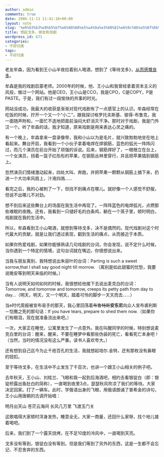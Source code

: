 ```yaml
---
author: admin
comments: true
date: 2006-11-13 11:41:18+00:00
layout: note
slug: '%e6%83%b3%e8%b5%b7%e6%88%88%e5%a4%9a%e3%80%81%e6%9c%8b%e5%8f%8b%e5%92%8c%e6%88%8f%e5%89%a7'
title: 想起戈多、朋友和戏剧
wordpress_id: 671
categories:
- 不好归类
tags:
- 不好归类
---
```


老友牟森，因为看到王小山半夜拉着别人喝酒，想到了《等待戈多》，[从而感慨良多](http://blog.sina.com.cn/u/48e18ea7010006yn)。

牟森是我的戏剧启蒙老师。2000年的时候，他、王小山和我曾经拿着资本主义的风投，做过一个网站。他是CEO，王小山是CCO，我是CPO，C是COPY，P是PASTE。于是，我们有过一段愉快的共事的时光。

网站没成功，我最大的收获是渐渐对现代戏剧有了一点感官上的认识。牟森经常在吃饭的时候，拧开一个又一个“小二”，跟我探讨格罗托夫斯基、彼得-布鲁克，我一面随声附和，一面忙不迭地把面前油闷大虾消灭干净。那时对于戏剧，我是门外汉一个。听了牟森的话，我才知道，原来戏剧是用来表达心灵之痛的。

有一个晚上，牟森拿来一盘录像带，我和小山以为是毛片，就兴致勃勃地坐在地上看起来。舞台开启，我看到一个小伙子拿着电焊在焊钢筋，蓝色的弧光一阵阵闪过，而几个演员在前台开始了顽强的诉说。后来，钢筋焊好了，一根根立在台上，一个女演员，拐着一篮子红彤彤的苹果，在钢筋丛林里穿行，并且把苹果插到钢筋上。

忽然演员们情绪激动起来，四处大叫、奔跑，并把苹果一颗颗从钢筋上摘下来，扔进一个大功率风扇上，汁液四溅……

看完之后，我的心被刺了一下，但找不到痛点在哪儿。就好像一个人感觉不舒服，但说不出哪儿不对劲。

想不到后来这些舞台上的场面在我生活中再现了。一阵阵蓝色的电焊弧光，点燃那些难眠的夜晚。还有，我看到一只褪好毛的白条鸡，躺在一个笼子里，顿时明白，戏剧就在我的生活中。

所以，牟森看到王小山喝酒，就想到等待戈多，决不是偶然的。现代戏剧对这个时代最大的贡献，就是让我们透过表现，戳到生活的痛点，从而接近于本质。

如果你热爱戏剧，如果你能够熟读几句戏剧的台词，你会发现，说不定什么时候，当你遇到一个特定的情境，这句台词就在嘴边，你很想说出来。

当我与朋友离别，我特想说出朱丽叶的台词：Parting is such a sweet sorrow,that I shall say good night till morrow. （离别是如此甜蜜的忧愁，我要说晚安等到明天来临的时候。）

当有人说明天如何如何的时候，我很想给他接下去说出麦克白的台词：Tomorrow, and tomorrow and tomorrow, creeps its petty path from day to day...（明天，明天，又一个明天，踏着可怜的脚步一天天而去……）

当e时代周报被宣布易手的那天，我心里回荡着<del>布鲁特斯</del>**安东尼**向众人宣布裘利斯－恺撒之死的那句话：If you have tears, prepare to shed them now.（如果你们有眼泪，现在就准备流出来吧。）

一次，大家正在睡觉，公寓里发生了一点意外。我在叫醒同学的时候，特别想说麦克白里的台词：醒来，醒来，不要在睡梦中看那些伪装的死亡，看看死亡本身吧！（当然，当时的情况没有这么严重。读书人喜欢夸大。）

还有想到自己迄今为止千疮百孔的生活，我就想起培尔.金特，还有那枚没有鼻眼的钮扣。

至于等待戈多，在生活中不止发生了千百次，也讲一个跟王小山相关的例子吧。

去年秋天，王小山、刘桂兰、飞眼和我一起到后海酒吧，相约去看银锭白（即：银锭桥露出鱼肚白的简称），一直喝到夜里3点，瑟瑟秋风吹凉了我们的等待。大家决定回家。打了一辆车。此时，学俄语出身的飞眼，用俄语朗诵了普希金的诗句，王小山用唐朝的古调开始唱：

明月出天山
苍茫云海间
长风几万里
飞渡玉门关

这歌唱得大家顿时浑身发热，睡意全无，大家一商量，还回什么家呀，找个地儿接着喝吧。

后来，我们到了一个露天烧烤，在不足10度的冷风中，一直喝到天亮。

戈多没有等到，银锭白没有等到，但是我们等到了另外的东西，这是一生都不会忘记、不忍舍弃的东西。



